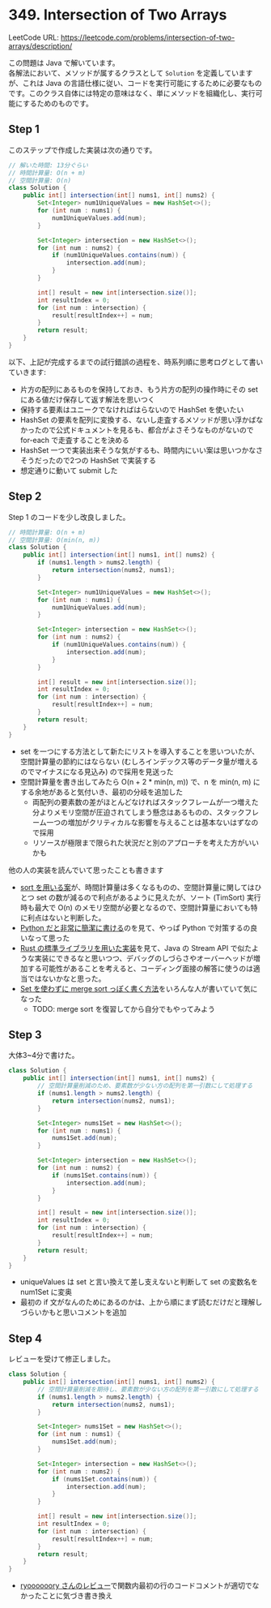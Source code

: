 # 349. Intersection of Two Arrays

LeetCode URL: https://leetcode.com/problems/intersection-of-two-arrays/description/

この問題は Java で解いています。  
各解法において、メソッドが属するクラスとして `Solution` を定義していますが、これは Java の言語仕様に従い、コードを実行可能にするために必要なものです。このクラス自体には特定の意味はなく、単にメソッドを組織化し、実行可能にするためのものです。

## Step 1

このステップで作成した実装は次の通りです。

```java
// 解いた時間: 13分ぐらい
// 時間計算量: O(n + m)
// 空間計算量: O(n) 
class Solution {
    public int[] intersection(int[] nums1, int[] nums2) {
        Set<Integer> num1UniqueValues = new HashSet<>();
        for (int num : nums1) {
            num1UniqueValues.add(num);
        }

        Set<Integer> intersection = new HashSet<>();
        for (int num : nums2) {
            if (num1UniqueValues.contains(num)) {
                intersection.add(num);
            }
        }

        int[] result = new int[intersection.size()];
        int resultIndex = 0;
        for (int num : intersection) {
            result[resultIndex++] = num;
        }
        return result;
    }
}
```

以下、上記が完成するまでの試行錯誤の過程を、時系列順に思考ログとして書いていきます:

- 片方の配列にあるものを保持しておき、もう片方の配列の操作時にその set にある値だけ保存して返す解法を思いつく
- 保持する要素はユニークでなければはらないので HashSet を使いたい
- HashSet の要素を配列に変換する、ないし走査するメソッドが思い浮かばなかったので公式ドキュメントを見るも、都合がよさそうなものがないので for-each で走査することを決める
- HashSet 一つで実装出来そうな気がするも、時間内にいい案は思いつかなさそうだったので2つの HashSet で実装する
- 想定通りに動いて submit した

## Step 2

Step 1 のコードを少し改良しました。

```java
// 時間計算量: O(n + m)
// 空間計算量: O(min(n, m))
class Solution {
    public int[] intersection(int[] nums1, int[] nums2) {
        if (nums1.length > nums2.length) {
            return intersection(nums2, nums1);
        }

        Set<Integer> num1UniqueValues = new HashSet<>();
        for (int num : nums1) {
            num1UniqueValues.add(num);
        }

        Set<Integer> intersection = new HashSet<>();
        for (int num : nums2) {
            if (num1UniqueValues.contains(num)) {
                intersection.add(num);
            }
        }

        int[] result = new int[intersection.size()];
        int resultIndex = 0;
        for (int num : intersection) {
            result[resultIndex++] = num;
        }
        return result;
    }
}
```

- set を一つにする方法として新たにリストを導入することを思いついたが、空間計算量の節約にはならない (むしろインデックス等のデータ量が増えるのでマイナスになる見込み) ので採用を見送った
- 空間計算量を書き出してみたら O(n + 2 * min(n, m)) で、n を min(n, m) にする余地があると気付いき、最初の分岐を追加した
    - 両配列の要素数の差がほとんどなければスタックフレームが一つ増えた分よりメモリ空間が圧迫されてしまう懸念はあるものの、スタックフレーム一つの増加がクリティカルな影響を与えることは基本ないはずなので採用
    - リソースが極限まで限られた状況だと別のアプローチを考えた方がいいかも

他の人の実装を読んでいて思ったことも書きます

- [sort を用いる案](https://github.com/SuperHotDogCat/coding-interview/blob/4822aea69850ace467725b4d47865e1e184b35f0/arai60/intersection_of_the_two_arrays/phase2.py)が、時間計算量は多くなるものの、空間計算量に関してはひとつ set の数が減るので利点があるように見えたが、ソート (TimSort) 実行時も最大で O(n) のメモリ空間が必要となるので、空間計算量においても特に利点はないと判断した。
- [Python だと非常に簡潔に書ける](https://github.com/SuperHotDogCat/coding-interview/blob/4822aea69850ace467725b4d47865e1e184b35f0/arai60/intersection_of_the_two_arrays/phase3.py)のを見て、やっぱ Python で対策するの良いなって思った
- [Rust の標準ライブラリを用いた実装](https://github.com/Yoshiki-Iwasa/Arai60/blob/b370c6059807346b0ae6462629609b8d33d3e0bf/problems/src/intersection_of_two_arrays/step4.rs)を見て、Java の Stream API で似たような実装にできるなと思いつつ、デバッグのしづらさやオーバーヘッドが増加する可能性があることを考えると、コーディング面接の解答に使うのは適当ではないかなと思った。
- [Set を使わずに merge sort っぽく書く方法](https://github.com/TORUS0818/leetcode/pull/15/files#diff-b91a580511b41f0315a57fe663d646b2b12fdabb7b4c4c3495ed069d8d6974fdR126-R157)をいろんな人が書いていて気になった
    - TODO: merge sort を復習してから自分でもやってみよう

## Step 3

大体3~4分で書けた。

```java
class Solution {
    public int[] intersection(int[] nums1, int[] nums2) {
        // 空間計算量削減のため、要素数が少ない方の配列を第一引数にして処理する
        if (nums1.length > nums2.length) {
            return intersection(nums2, nums1);
        }

        Set<Integer> nums1Set = new HashSet<>();
        for (int num : nums1) {
            nums1Set.add(num);
        }

        Set<Integer> intersection = new HashSet<>();
        for (int num : nums2) {
            if (nums1Set.contains(num)) {
                intersection.add(num);
            }
        }

        int[] result = new int[intersection.size()];
        int resultIndex = 0;
        for (int num : intersection) {
            result[resultIndex++] = num;
        }
        return result;
    }
}
```

- uniqueValues は set と言い換えて差し支えないと判断して set の変数名を num1Set に変奥
- 最初の if 文がなんのためにあるのかは、上から順にまず読むだけだと理解しづらいかもと思いコメントを追加

## Step 4

レビューを受けて修正しました。

```java
class Solution {
    public int[] intersection(int[] nums1, int[] nums2) {
        // 空間計算量削減を期待し、要素数が少ない方の配列を第一引数にして処理する
        if (nums1.length > nums2.length) {
            return intersection(nums2, nums1);
        }

        Set<Integer> nums1Set = new HashSet<>();
        for (int num : nums1) {
            nums1Set.add(num);
        }

        Set<Integer> intersection = new HashSet<>();
        for (int num : nums2) {
            if (nums1Set.contains(num)) {
                intersection.add(num);
            }
        }

        int[] result = new int[intersection.size()];
        int resultIndex = 0;
        for (int num : intersection) {
            result[resultIndex++] = num;
        }
        return result;
    }
}
```

- [ryoooooory さんのレビュー](https://github.com/seal-azarashi/leetcode/pull/13#discussion_r1742232256)で関数内最初の行のコードコメントが適切でなかったことに気づき書き換え
